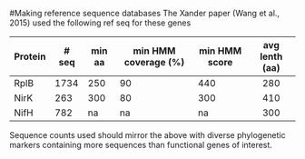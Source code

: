 #Making reference sequence databases
The Xander paper (Wang et al., 2015) used the following ref seq for these genes

| Protein | # seq | min aa | min HMM coverage (%) | min HMM score | avg lenth (aa) |
| --------- | ----- | ---------- | --------- | -------- | :-----: |
| RplB | 1734 | 250 | 90 | 440 | 280 |
| NirK | 263 | 300 | 80 | 300 | 410 |
| NifH | 782 | na | na | na | 300 |

Sequence counts used should mirror the above with diverse phylogenetic markers containing more sequences than functional genes of interest. 
